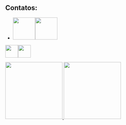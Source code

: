 # 






## Contatos: 
* <a href = "mailto:veruskalima138@gmail.com"><img src="https://img.shields.io/badge/Gmail-D14836?style=for-the-badge&logo=gmail&logoColor=white" target="_blank" width="70" height="70"></a><a href="https://www.linkedin.com/in/veruska-diniz" target="_blank"><img src="https://img.shields.io/badge/-LinkedIn-%230077B5?style=for-the badge&logo=linkedin&logoColor=white" target="_blank" width="70" height="70"></a>   
</div> 



<img src="https://cdn.jsdelivr.net/gh/devicons/devicon/icons/python/python-original.svg" width="40" height="40"/><img src="https://cdn.jsdelivr.net/gh/devicons/devicon/icons/c/c-original.svg" width="40" height="40"/>



<div>
<a href="https://github.com/Vediniz">
<img height="180em" src="https://github-readme-stats.vercel.app/api/top-langs/?username=Vediniz&layout=compact&langs_count=7&theme=dracula"/> <img height="180em" src="https://github-readme-stats.vercel.app/api?username=Vediniz&show_icons=true&theme=dracula&include_all_commits=true&count_private=true"/>
</div>
